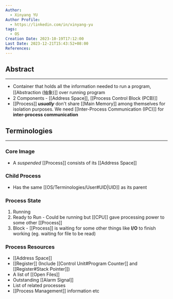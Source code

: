 ```yaml
---
Author:
  - Xinyang YU
Author Profile:
  - https://linkedin.com/in/xinyang-yu
tags:
  - OS
Creation Date: 2023-10-19T17:12:00
Last Date: 2023-12-21T15:43:52+08:00
References: 
---
```


## Abstract
---

- Container that holds all the information needed to run a program, [[Abstraction (抽象)]] over running program
- 2 Components - [[Address Space]], [[Process Control Block (PCB)]]
- [[Process]] **_usually_** don't share [[Main Memory]] among themselves for isolation purposes. We need [[Inter-Process Communication (IPC)]] for **inter-process communication** 



## Terminologies
---

### Core Image

- A _suspended_ [[Process]] consists of its [[Address Space]]

### Child Process

- Has the same [[OS/Terminologies/User#UID|UID]] as its parent
### Process State
1. Running
2. Ready to Run - Could be running but [[CPU]] gave processing power to some other [[Process]]
3. Block - [[Process]] is waiting for some other things like **I/O** to finish working (eg. waiting for file to be read)
### Process Resources
- [[Address Space]]
- [[Register]] (Include [[Control Unit#Program Counter]] and [[Register#Stack Pointer]])
- A list of [[Open Files]]
- Outstanding [[Alarm Signal]]
- List of related processes
- [[Process Management]] information etc